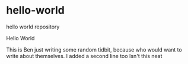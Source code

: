 # hello-world
hello world repository

Hello World

This is Ben just writing some random tidbit, because who would want to write about themselves.
I added a second line too
Isn't this neat
